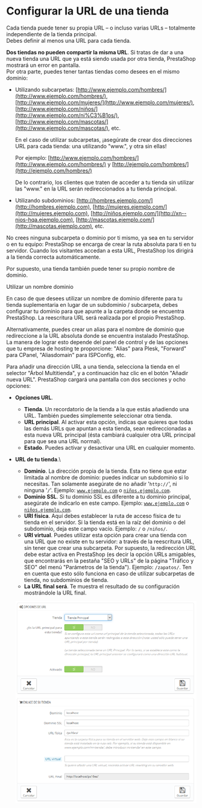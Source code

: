 # Configurar la URL de una tienda

Cada tienda puede tener su propia URL – o incluso varias URLs – totalmente independiente de la tienda principal.\
Debes definir al menos una URL para cada tienda.

**Dos tiendas no pueden compartir la misma URL**. Si tratas de dar a una nueva tienda una URL que ya está siendo usada por otra tienda, PrestaShop mostrará un error en pantalla.\
&#x20;Por otra parte, puedes tener tantas tiendas como desees en el mismo dominio:

*   Utilizando subcarpetas: [http://www.ejemplo.com/hombres/](http://www.ejemplo.com/hombres/), [http://www.ejemplo.com/mujeres/](http://www.ejemplo.com/mujeres/), [http://www.ejemplo.com/niños/](http://www.ejemplo.com/ni%C3%B1os/), [http://www.ejemplo.com/mascotas/](http://www.ejemplo.com/mascotas/), etc.

    En el caso de utilizar subcarpetas, ¡asegúrate de crear dos direcciones URL para cada tienda: una utilizando "www.", y otra sin ellas!

    Por ejemplo: [http://www.ejemplo.com/hombres/](http://www.ejemplo.com/hombres/) y [http://ejemplo.com/hombres/](http://ejemplo.com/hombres/)

    De lo contrario, los clientes que traten de acceder a tu tienda sin utilizar las "www." en la URL serán redireccionados a tu tienda principal.
* Utilizando subdominios: [http://hombres.ejemplo.com/](http://hombres.ejemplo.com), [http://mujeres.ejemplo.com/](http://mujeres.ejemplo.com), [http://niños.ejemplo.com/](http://xn--nios-hqa.ejemplo.com), [http://mascotas.ejemplo.com/](http://mascotas.ejemplo.com), etc.

No crees ninguna subcarpeta o dominio por ti mismo, ya sea en tu servidor o en tu equipo: PrestaShop se encarga de crear la ruta absoluta para ti en tu servidor. Cuando los visitantes accedan a esta URL, PrestaShop los dirigirá a la tienda correcta automáticamente.

Por supuesto, una tienda también puede tener su propio nombre de dominio.

Utilizar un nombre dominio

En caso de que desees utilizar un nombre de dominio diferente para tu tienda suplementaria en lugar de un subdominio / subcarpeta, debes configurar tu dominio para que apunte a la carpeta donde se encuentra PrestaShop. La reescritura URL será realizada por el propio PrestaShop.

Alternativamente, puedes crear un alias para el nombre de dominio que redireccione a la URL absoluta donde se encuentra instalado PrestaShop. La manera de lograr esto depende del panel de control y de las opciones que tu empresa de hosting te proporcione: "Alias" para Plesk, "Forward" para CPanel, "Aliasdomain" para ISPConfig, etc.

Para añadir una dirección URL a una tienda, selecciona la tienda en el selector "Árbol Multitienda", y a continuación haz clic en el botón "Añadir nueva URL". PrestaShop cargará una pantalla con dos secciones y ocho opciones:

* **Opciones URL**.
  * **Tienda**. Un recordatorio de la tienda a la que estás añadiendo una URL. También puedes simplemente seleccionar otra tienda.
  * **URL principal**. Al activar esta opción, indicas que quieres que todas las demás URLs que apuntan a esta tienda, sean redireccionadas a esta nueva URL principal (ésta cambiará cualquier otra URL principal para que sea una URL normal).
  * **Estado**. Puedes activar y desactivar una URL en cualquier momento.
*   **URL de tu tienda**.\


    * **Dominio**. La dirección propia de la tienda. Esta no tiene que estar limitada al nombre de dominio: puedes indicar un subdominio si lo necesitas. Tan solamente asegúrate de no añadir '`http://`', ni ninguna '`/`'. Ejemplo: [`www.ejemplo.com`](http://www.ejemplo.com) o [`niños.ejemplo.com`](http://xn--nios-hqa.ejemplo.com).
    * **Dominio SSL**. Si tu dominio SSL es diferente a tu dominio principal, asegúrate de indicarlo en este campo. Ejemplo: [`www.ejemplo.com`](http://www.ejemplo.com) o [`niños.ejemplo.com`](http://xn--nios-hqa.ejemplo.com).
    * **URI física**. Aquí debes establecer la ruta de acceso física de tu tienda en el servidor. Si la tienda está en la raíz del dominio o del subdominio, deja este campo vacío. Ejemplo: `/` o `/niños/`.
    * **URI virtual**. Puedes utilizar esta opción para crear una tienda con una URL que no existe en tu servidor: a través de la reescritura URL, sin tener que crear una subcarpeta. Por supuesto, la redirección URL debe estar activa en PrestaShop (es decir la opción URLs amigables, que encontrarás en la pestaña "SEO y URLs" de la página "Tráfico y SEO" del menú "Parámetros de la tienda"). Ejemplo: `/zapatos/`. Ten en cuenta que esto sólo funciona en caso de utilizar subcarpetas de tienda, no subdominios de tienda.
    * **La URL final será**. Te muestra el resultado de su configuración mostrándole la URL final.

    ![](../../.gitbook/assets/54265629.png)
